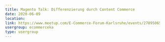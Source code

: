 ```yaml
---
title: Magento Talk: Differenzierung durch Content Commerce
date: 2020-06-09
location: 
link: https://www.meetup.com/E-Commerce-Forum-Karlsruhe/events/270950651/
usergroup: ecommerceka
type: usergroup
---
```

